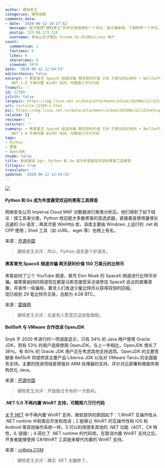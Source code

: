 ```yaml
---
author: 硬核老王
categories: 硬核观察
comments_data:
- date: '2020-06-12 18:17:52'
  message: 能不能把“硬核老王”的评论单独放到一个地方，每次看新闻，下面附带一个评论，就感觉很情绪化，非常影响观感。可以的话，能不能放到评论区置顶。
  postip: 223.98.173.216
  username: 来自山东济南的 Chrome 81.0|GNU/Linux 用户
count:
  commentnum: 1
  favtimes: 0
  likes: 0
  sharetimes: 0
  viewnum: 3474
date: '2020-06-12 12:54:53'
editorchoice: false
excerpt: • 黑客冒充 SpaceX 频道诈骗 两天获利价值 150 万美元的比特币 • BellSoft 与 VMware 合作改进 OpenJDK •
  .NET 5.0 不再内置 WinRT 支持，可精简六万行代码
fromurl: ''
id: 12309
islctt: false
largepic: https://img.linux.net.cn/data/attachment/album/202006/12/125445topqhcpaqxczuo4b.jpg
url: /article-12309-1.html
pic: https://img.linux.net.cn/data/attachment/album/202006/12/125445topqhcpaqxczuo4b.jpg.thumb.jpg
related: []
reviewer: ''
selector: ''
summary: • 黑客冒充 SpaceX 频道诈骗 两天获利价值 150 万美元的比特币 • BellSoft 与 VMware 合作改进 OpenJDK •
  .NET 5.0 不再内置 WinRT 支持，可精简六万行代码
tags:
- Python
- 黑客
- OpenJDK
thumb: false
title: 新闻速读 &gt; Python 和 Go 成为年度最受欢迎的黑客工具榜首
titlepic: true
translator: ''
updated: '2020-06-12 12:54:53'
---
```


![](/data/attachment/album/202006/12/125445topqhcpaqxczuo4b.jpg)


#### Python 和 Go 成为年度最受欢迎的黑客工具榜首


网络安全公司 Imperva Cloud WAF 对数据进行聚类分析后，他们得到了如下结论：按工具来分类，Python 依旧是大多数黑客的首选武器，紧接着是使用量增长迅速的 Go 语言；再其次是 WinHttp 库，该库主要由 Windows 上运行的 .net 和 CPP 使用；Shell 工具（如 cURL、wget 等）也榜上有名。


来源：[开源中国](https://www.oschina.net/news/116375/python-and-go-most-popular-hacking-tools)



> 
> 硬核老王点评：所以，Python 语言是个好语言。
> 
> 
> 


#### 黑客冒充 SpaceX 频道诈骗 两天获利价值 150 万美元的比特币


黑客劫持了三个 YouTube 频道，冒充 Elon Musk 的 SpaceX 频道进行比特币诈骗。被黑客劫持的频道现在都是马斯克接受采访或参加 SpaceX 会议的直播录像，并宣传一些骗局，要求人们发送少量比特币以获得双倍的回报。  
现已收到 29 笔比特币交易，总额为 4.08 BTC。


来源：[雷锋网](https://www.cnbeta.com/articles/tech/990151.htm)



> 
> 硬核老王点评：总是有人愿意交这些智商税。 
> 
> 
> 


#### BellSoft 与 VMware 合作改进 OpenJDK


Snyk 于 2020 年进行的一项调查显示，只有 34％ 的 Java 用户使用 Oracle JDK，而有 53％ 的用户选择使用 OpenJDK。与上一年相比，OpenJDK 增长了 36％。有 80％ 的 Oracle JDK 用户正在考虑其他支持选项。OpenJDK 的主要贡献者 BellSoft 将提供其主要产品 Liberica JDK 以及对 VMware Tanzu 的全面服务支持。主要的改进领域是增强对 ARM 处理器的支持，并针对云部署和微服务架构优化 Java。


来源：[开源中国](https://www.oschina.net/news/116376/bellsof-vmware-openjdk-evolution)



> 
> 硬核老王点评：开放胜过专有的一大胜利。
> 
> 
> 


#### .NET 5.0 不再内置 WinRT 支持，可精简六万行代码


[关于.NET](http://xn--6kq63e.net/) 中不再内置 WinRT 支持，微软提供的原因如下：1.WinRT 互操作性从 .NET runtime 中剥离后开发和改进；2.能够让 WinRT 的互操作性和 iOS 和 Android 等其他操作系统一样。3.可以利用很多其他的 .NET 功能（AOT，C# 特性，IL 链接）；4.简化了 .NET runtime 的代码库。在取消内置 WinRT 支持之后，开发者能够使用 C#/WinRT 工具链来替代内置的 WinRT 支持。


来源：[cnBeta.COM](https://www.cnbeta.com/articles/tech/990023.htm)



> 
> 硬核老王点评：确实 .NET 太臃肿了。
> 
> 
>